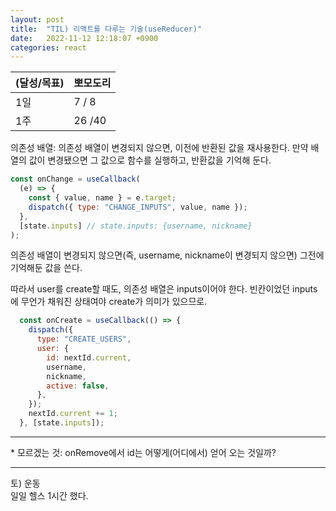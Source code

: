 ```yaml
---
layout: post
title:  "TIL) 리액트를 다루는 기술(useReducer)"
date:   2022-11-12 12:18:07 +0900
categories: react
---
```


| (달성/목표) | 뽀모도리   |
|----|--------|
| 1일 | 7 / 8  |
| 1주 | 26 /40 |


의존성 배열: 의존성 배열이 변경되지 않으면, 이전에 반환된 값을 재사용한다. 만약 배열의 값이 변경됐으면 그 값으로 함수를 실행하고, 반환값을 기억해 둔다.

```js
const onChange = useCallback(
  (e) => {
    const { value, name } = e.target;
    dispatch({ type: "CHANGE_INPUTS", value, name });
  },
  [state.inputs] // state.inputs: {username, nickname}
);
```

의존성 배열이 변경되지 않으면(즉, username, nickname이 변경되지 않으면) 그전에 기억해둔 값을 쓴다.

따라서 user를 create할 때도, 의존성 배열은 inputs이어야 한다. 빈칸이었던 inputs에 무언가 채워진 상태여야 create가 의미가 있으므로. 

```js
  const onCreate = useCallback(() => {
    dispatch({
      type: "CREATE_USERS",
      user: {
        id: nextId.current,
        username,
        nickname,
        active: false,
      },
    });
    nextId.current += 1;
  }, [state.inputs]);
```




<hr />
* 모르겠는 것: onRemove에서 id는 어떻게(어디에서) 얻어 오는 것일까?



<hr />
토) 운동<br>
일일 헬스 1시간 했다.


